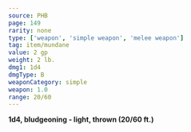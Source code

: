 ```yaml
---
source: PHB
page: 149
rarity: none
type: ['weapon', 'simple weapon', 'melee weapon']
tag: item/mundane
value: 2 gp
weight: 2 lb.
dmg1: 1d4
dmgType: B
weaponCategory: simple
weapon: 1.0
range: 20/60
---
```


**1d4, bludgeoning - light, thrown (20/60 ft.)**

